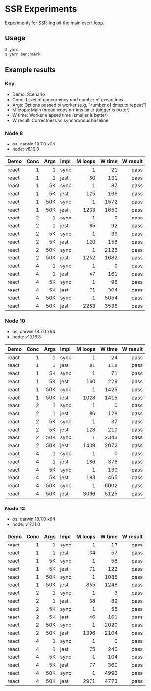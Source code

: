 SSR Experiments
===============

Experiments for SSR-ing off the main event loop.

## Usage

```sh
$ yarn
$ yarn benchmark
```

## Example results

### Key

* Demo: Scenario
* Conc: Level of concurrency _and_ number of executions
* Args: Options passed to worker (e.g. "number of times to repeat")
* M loops: Main thread loops on 1ms timer (bigger is better)
* W time: Worker elapsed time (smaller is better)
* W result: Correctness vs synchronous baseline

### Node 8

* os: darwin 18.7.0 x64
* node: v8.10.0

| Demo  | Conc | Args | Impl | M loops | W time | W result |
| :---- | ---: | ---: | :--- | ------: | -----: | -------: |
| react |    1 |    1 | sync |       1 |     21 |     pass |
| react |    1 |    1 | jest |      80 |    131 |     pass |
| react |    1 |   5K | sync |       1 |     87 |     pass |
| react |    1 |   5K | jest |     125 |    166 |     pass |
| react |    1 |  50K | sync |       1 |   1572 |     pass |
| react |    1 |  50K | jest |    1233 |   1650 |     pass |
| react |    2 |    1 | sync |       1 |      0 |     pass |
| react |    2 |    1 | jest |      65 |     92 |     pass |
| react |    2 |   5K | sync |       1 |     39 |     pass |
| react |    2 |   5K | jest |     120 |    158 |     pass |
| react |    2 |  50K | sync |       1 |   2126 |     pass |
| react |    2 |  50K | jest |    1252 |   1682 |     pass |
| react |    4 |    1 | sync |       1 |      0 |     pass |
| react |    4 |    1 | jest |      47 |    161 |     pass |
| react |    4 |   5K | sync |       1 |     98 |     pass |
| react |    4 |   5K | jest |      71 |    304 |     pass |
| react |    4 |  50K | sync |       1 |   5054 |     pass |
| react |    4 |  50K | jest |    2283 |   3536 |     pass |

### Node 10

* os: darwin 18.7.0 x64
* node: v10.16.3

| Demo  | Conc | Args | Impl | M loops | W time | W result |
| :---- | ---: | ---: | :--- | ------: | -----: | -------: |
| react |    1 |    1 | sync |       1 |     24 |     pass |
| react |    1 |    1 | jest |      81 |    118 |     pass |
| react |    1 |   5K | sync |       1 |     71 |     pass |
| react |    1 |   5K | jest |     160 |    229 |     pass |
| react |    1 |  50K | sync |       1 |   1425 |     pass |
| react |    1 |  50K | jest |    1028 |   1415 |     pass |
| react |    2 |    1 | sync |       1 |      0 |     pass |
| react |    2 |    1 | jest |      86 |    128 |     pass |
| react |    2 |   5K | sync |       1 |     37 |     pass |
| react |    2 |   5K | jest |     128 |    210 |     pass |
| react |    2 |  50K | sync |       1 |   2343 |     pass |
| react |    2 |  50K | jest |    1439 |   2072 |     pass |
| react |    4 |    1 | sync |       1 |      0 |     pass |
| react |    4 |    1 | jest |     186 |    376 |     pass |
| react |    4 |   5K | sync |       1 |    130 |     pass |
| react |    4 |   5K | jest |     193 |    465 |     pass |
| react |    4 |  50K | sync |       1 |   6002 |     pass |
| react |    4 |  50K | jest |    3096 |   5125 |     pass |

### Node 12

* os: darwin 18.7.0 x64
* node: v12.11.0


| Demo  | Conc | Args | Impl | M loops | W time | W result |
| :---- | ---: | ---: | :--- | ------: | -----: | -------: |
| react |    1 |    1 | sync |       1 |     13 |     pass |
| react |    1 |    1 | jest |      34 |     57 |     pass |
| react |    1 |   5K | sync |       1 |     58 |     pass |
| react |    1 |   5K | jest |      71 |    122 |     pass |
| react |    1 |  50K | sync |       1 |   1085 |     pass |
| react |    1 |  50K | jest |     855 |   1248 |     pass |
| react |    2 |    1 | sync |       1 |      3 |     pass |
| react |    2 |    1 | jest |      38 |     89 |     pass |
| react |    2 |   5K | sync |       1 |     55 |     pass |
| react |    2 |   5K | jest |      46 |    161 |     pass |
| react |    2 |  50K | sync |       1 |   2020 |     pass |
| react |    2 |  50K | jest |    1396 |   2104 |     pass |
| react |    4 |    1 | sync |       1 |      0 |     pass |
| react |    4 |    1 | jest |      75 |    240 |     pass |
| react |    4 |   5K | sync |       1 |    104 |     pass |
| react |    4 |   5K | jest |      77 |    360 |     pass |
| react |    4 |  50K | sync |       1 |   4992 |     pass |
| react |    4 |  50K | jest |    2971 |   4773 |     pass |
